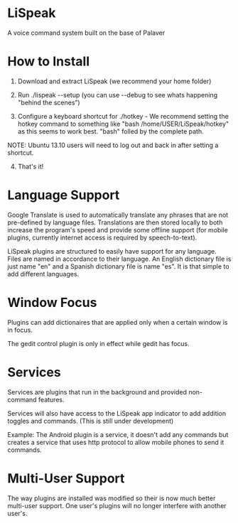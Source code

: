 LiSpeak
=======

A voice command system built on the base of Palaver

How to Install
======
1. Download and extract LiSpeak (we recommend your home folder)

2. Run ./lispeak --setup          (you can use --debug to see whats happening "behind the scenes")

3. Configure a keyboard shortcut for ./hotkey - We recommend setting the hotkey command to something like "bash /home/USER/LiSpeak/hotkey" as this seems to work best. "bash" folled by the complete path.

NOTE: Ubuntu 13.10 users will need to log out and back in after setting a shortcut. 

4. That's it!

Language Support
======
Google Translate is used to automatically translate any phrases that are not pre-defined by language files. Translations are then stored locally to both increase the program's speed and provide some offline support (for mobile plugins, currently internet access is required by speech-to-text).

LiSpeak plugins are structured to easily have support for any language.
Files are named in accordance to their language. An English dictionary file is just name "en" and a Spanish dictionary file is name "es". It is that simple to add different languages.

Window Focus
=======
Plugins can add dictionaires that are applied only when a certain window is in focus.

The gedit control plugin is only in effect while gedit has focus.

Services
======
Services are plugins that run in the background and provided non-command features.

Services will also have access to the LiSpeak app indicator to add addition toggles and commands. (This is still under development)

Example:
    The Android plugin is a service, it doesn't add any commands but creates a service that uses http protocol to allow mobile phones to send it commands.
    
Multi-User Support
=======
The way plugins are installed was modified so their is now much better multi-user support. One user's plugins will no longer interfere with another user's.
